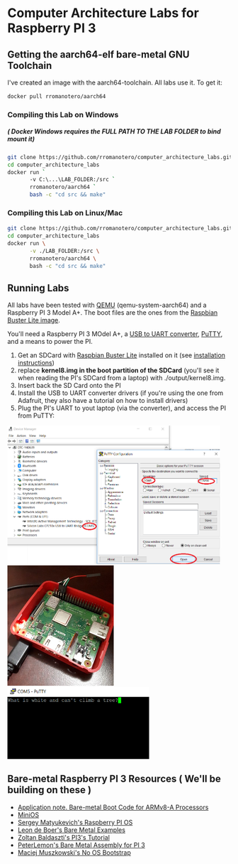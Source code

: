 # Computer Architecture Labs for Raspberry PI 3

## Getting the aarch64-elf bare-metal GNU Toolchain

I've created an image with the aarch64-toolchain. All labs use it. To get it:

```bash
docker pull rromanotero/aarch64
```

### Compiling this Lab on Windows
##### ( Docker Windows requires the FULL PATH TO THE LAB FOLDER to bind mount it)
```bash
git clone https://github.com/rromanotero/computer_architecture_labs.git
cd computer_architecture_labs
docker run `
       -v C:\...\LAB_FOLDER:/src `
       rromanotero/aarch64 `
       bash -c "cd src && make"
```   

### Compiling this Lab on Linux/Mac
```bash
git clone https://github.com/rromanotero/computer_architecture_labs.git
cd computer_architecture_labs
docker run \
       -v ./LAB_FOLDER:/src \
       rromanotero/aarch64 \
       bash -c "cd src && make"
```

## Running Labs

All labs have been tested with [QEMU](https://www.qemu.org/download/) (qemu-system-aarch64) and a Raspberry PI 3 Model A+. The boot files are the ones from the [Raspbian Buster Lite image](https://www.raspberrypi.org/downloads/raspbian/).

You'll need a Raspberry PI 3 MOdel A+, a [USB to UART converter](https://www.adafruit.com/product/954), [PuTTY](https://www.putty.org/), and a means to power the PI.

1. Get an SDCard with [Raspbian Buster Lite](https://www.raspberrypi.org/downloads/raspbian/) installed on it (see [installation instructions](https://www.raspberrypi.org/documentation/installation/installing-images/README.md))
2. replace **kernel8.img in the boot partition of the SDCard** (you'll see it when reading the PI's SDCard from a laptop) with ./output/kernel8.img.
3. Insert back the SD Card onto the PI
4. Install the USB to UART converter drivers (if you're using the one from Adafruit, they also have a tutorial on how to install drivers)
5. Plug the PI's UART to yout laptop (via the converter), and access the PI from PuTTY:

  <img src="https://github.com/rromanotero/computer_architecture_labs/blob/master/images/lab_setup_b.png" width="480"/>
  <img src="https://github.com/rromanotero/computer_architecture_labs/blob/master/images/lab_setup_a.jpg" width="240"/>
  <img src="https://github.com/rromanotero/computer_architecture_labs/blob/master/1_Hello_World/images/lab1_solution.png" width="320"/>


  ## Bare-metal Raspberry PI 3 Resources ( We'll be building on these )
  - [Application note. Bare-metal Boot Code for ARMv8-A Processors](http://infocenter.arm.com/help/topic/com.arm.doc.dai0527a/DAI0527A_baremetal_boot_code_for_ARMv8_A_processors.pdf)
  - [MiniOS](https://github.com/rromanotero/minios)
  - [Sergey Matyukevich's Raspberry PI OS](https://github.com/s-matyukevich/raspberry-pi-os/)
  - [Leon de Boer's Bare Metal Examples](https://github.com/LdB-ECM/Raspberry-Pi/)
  - [Zoltan Baldaszti's PI3's Tutorial](https://github.com/bztsrc/raspi3-tutorial)
  - [PeterLemon's Bare Metal Assembly  for PI 3](https://github.com/PeterLemon/RaspberryPi)
  - [Maciej Muszkowski's No OS Bootstrap](https://github.com/mmuszkow/NoOsBootstrap/)
